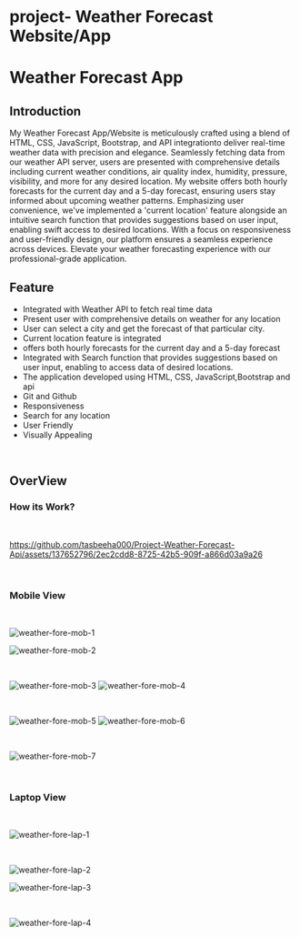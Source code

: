 # project- Weather Forecast Website/App

<h1>Weather Forecast App</h1>
<h2>Introduction</h2>
<p>My Weather Forecast App/Website is meticulously crafted using a blend of HTML, CSS, JavaScript, Bootstrap, and  <bold>API integration</bold>to deliver real-time weather data with precision and elegance. Seamlessly fetching data from our weather API server, users are presented with comprehensive details including <bold>current weather conditions, air quality index, humidity, pressure, visibility,</bold>  and more for <bold>any desired location.</bold>  My website offers both <bold>hourly forecasts</bold>  for the current day and <bold> a 5-day forecast,</bold> ensuring users stay informed about upcoming weather patterns. Emphasizing user convenience, we've implemented a  <bold>'current location' feature</bold> alongside an  <bold>intuitive search function</bold> that provides suggestions based on user input, enabling swift access to desired locations. With a focus on responsiveness and user-friendly design, our platform ensures a seamless experience across devices. Elevate your weather forecasting experience with our professional-grade application. </p>
<h2>Feature</h2>
<ul>
<li>Integrated with Weather API to fetch real time data</li>
<li>Present user with comprehensive details on weather for any location </li>
<li>User can select a city and get the forecast of that particular city.</li>
<li>Current location feature is integrated</li>
<li>offers both hourly forecasts for the current day and a 5-day forecast</li>
<li>Integrated with Search function that provides suggestions based on user input, enabling to access data of desired locations.</li>
<li>The application developed using HTML, CSS, JavaScript,Bootstrap and api</li> 
<li>Git and Github</li>
<li>Responsiveness</li>
<li>Search for any location </li>
<li>User Friendly</li>
<li>Visually Appealing</li>

</ul>
<br>
<h2>OverView</h2>
<h3>How its Work?</h3>
<br>

https://github.com/tasbeeha000/Project-Weather-Forecast-Api/assets/137652796/2ec2cdd8-8725-42b5-909f-a866d03a9a26

<br>

<h3>Mobile View </h3>

<br>

![weather-fore-mob-1](https://github.com/tasbeeha000/Project-Weather-Forecast-Api/assets/137652796/81418439-f532-4dca-96a1-17d873614f22)

![weather-fore-mob-2](https://github.com/tasbeeha000/Project-Weather-Forecast-Api/assets/137652796/080d54dc-448c-42c0-8c6c-9e754e380e8e)

<br>

![weather-fore-mob-3](https://github.com/tasbeeha000/Project-Weather-Forecast-Api/assets/137652796/51bc43f7-c9f3-43ab-bcc9-9be619995471)
![weather-fore-mob-4](https://github.com/tasbeeha000/Project-Weather-Forecast-Api/assets/137652796/65d75888-2030-4b16-aaea-ca0407a0ecdb)

<br>

![weather-fore-mob-5](https://github.com/tasbeeha000/Project-Weather-Forecast-Api/assets/137652796/e9c4349f-932c-4114-b372-2bf7dd7c8332)
![weather-fore-mob-6](https://github.com/tasbeeha000/Project-Weather-Forecast-Api/assets/137652796/d7bfb67a-81a3-4571-822e-1c84a20fe915)

<br>

![weather-fore-mob-7](https://github.com/tasbeeha000/Project-Weather-Forecast-Api/assets/137652796/0d0be4d5-1b10-4459-b3b2-e3758b905b73)

<br>

<h3>Laptop View</h3>


<br>

![weather-fore-lap-1](https://github.com/tasbeeha000/Project-Weather-Forecast-Api/assets/137652796/7c2c8d3d-f1f2-4d10-b045-cdc95c1b2455)

<br>

![weather-fore-lap-2](https://github.com/tasbeeha000/Project-Weather-Forecast-Api/assets/137652796/30e8bc91-7688-42b1-b7fb-92e1a90e1ea2)


![weather-fore-lap-3](https://github.com/tasbeeha000/Project-Weather-Forecast-Api/assets/137652796/cfa4b610-deb2-49c7-ab19-612263a197ab)

<br>

![weather-fore-lap-4](https://github.com/tasbeeha000/Project-Weather-Forecast-Api/assets/137652796/c3af42d1-a816-4def-a87b-caa0bff71768)